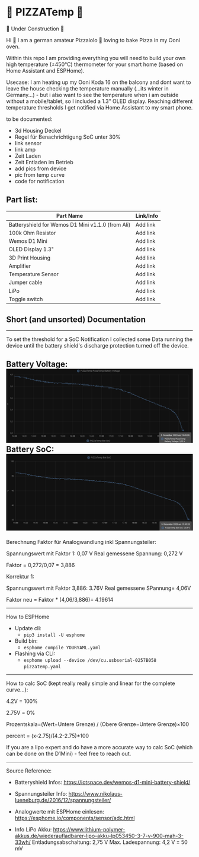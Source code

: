 # 🍕 PIZZATemp 🍕

🚧 Under Construction 🚧


Hi 👋 I am a german amateur Pizzaiolo  🤌  loving to bake Pizza in my Ooni oven. 


Within this repo I am providing everything you will need to build your own high temperature (±450°C) thermometer for your smart home (based on Home Assistant and ESPHome). 

Usecase:
I am heating up my Ooni Koda 16 on the balcony and dont want to leave the house checking the temperature manually (...its winter in Germany...) - but i also want to see the temperature when i am outside without a mobile/tablet, so I included a 1.3" OLED display.
Reaching different temperature thresholds I get notified via Home Assistant to my smart phone. 


to be documented:
- 3d Housing Deckel
- Regel für Benachrichtigung SoC unter 30%
- link sensor
- link amp
- Zeit Laden
- Zeit Entladen im Betrieb
- add pics from device
- pic from temp curve
- code for notification



## Part list:
Part Name  | Link/Info
------------- | -------------
Batteryshield for Wemos D1 Mini v1.1.0 (from Ali) | Add link 
100k Ohm Resistor   | Add link 
Wemos D1 Mini | Add link 
OLED Display 1.3"    | Add link 
3D Print Housing | Add link 
Amplifier | Add link 
Temperature Sensor | Add link 
Jumper cable  | Add link 
LiPo  | Add link 
Toggle switch   | Add link 

## Short (and unsorted) Documentation
----------------------------------------------------------------------------------
To set the threshold for a SoC Notification I collected some Data running the device until the battery shield's discharge protection turned off the device.

Battery Voltage:
![Alt text](image-1.png)
Battery SoC:
![Alt text](image.png)
----------------------------------------------------------------------------------
Berechnung Faktor für Analogwandlung inkl Spannungsteiler:

Spannungswert mit Faktor 1: 0,07 V
Real gemessene Spannung: 0,272 V

Faktor = 0,272/0,07 = 3,886

Korrektur 1:

Spannungswert mit Faktor 3,886: 3.76V
Real gemessene SPannung= 4,06V

Faktor neu = Faktor * (4,06/3,886)= 4.19614

----------------------------------------------------------------------------------

How to ESPHome

- Update cli:
    - `pip3 install -U esphome`
- Build bin:
	- `esphome compile YOURYAML.yaml`
- Flashing via CLI:
    - `esphome upload --device /dev/cu.usbserial-0257B058 pizzatemp.yaml`
----------------------------------------------------------------------------------
How to calc SoC (kept really really simple and linear for the complete curve...):

4.2V = 100%

2.75V = 0%

Prozentskala=(Wert−Untere Grenze) / (Obere Grenze−Untere Grenze)×100

percent = (x-2.75)/(4.2-2.75)*100

If you are a lipo expert and do have a more accurate way to calc SoC (which can be done on the D1Mini) - feel free to reach out.

----------------------------------------------------------------------------------


Source Reference:

* Batteryshield Infos:
https://iotspace.dev/wemos-d1-mini-battery-shield/

* Spannungsteiler Info:
https://www.nikolaus-lueneburg.de/2016/12/spannungsteiler/

* Analogwerte mit ESPHome einlesen:
https://esphome.io/components/sensor/adc.html
* Info LiPo Akku:
https://www.lithium-polymer-akkus.de/wiederaufladbarer-lipo-akku-lp053450-3-7-v-900-mah-3-33wh/
Entladungsabschaltung: 2,75 V
Max. Ladespannung: 4,2 V ± 50 mV